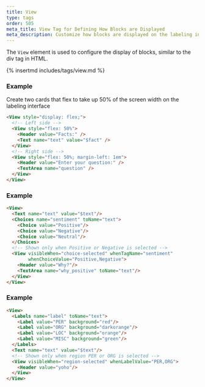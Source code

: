```yaml
---
title: View
type: tags
order: 505
meta_title: View Tag for Defining How Blocks are Displayed
meta_description: Customize how blocks are displayed on the labeling interface in Label Studio for machine learning and data science projects.
---
```


The `View` element is used to configure the display of blocks, similar to the div tag in HTML.

{% insertmd includes/tags/view.md %}

### Example

Create two cards that flex to take up 50% of the screen width on the labeling interface

```html
<View style="display: flex;">
  <!-- Left side -->
  <View style="flex: 50%">
    <Header value="Facts:" />
    <Text name="text" value="$fact" />
  </View>
  <!-- Right side -->
  <View style="flex: 50%; margin-left: 1em">
    <Header value="Enter your question:" />
    <TextArea name="question" />
  </View>
</View>
```
### Example
```html
<View>
  <Text name="text" value="$text"/>
  <Choices name="sentiment" toName="text">
    <Choice value="Positive"/>
    <Choice value="Negative"/>
    <Choice value="Neutral"/>
  </Choices>
  <!-- Shown only when Positive or Negative is selected -->
  <View visibleWhen="choice-selected" whenTagName="sentiment"
        whenChoiceValue="Positive,Negative">
    <Header value="Why?"/>
    <TextArea name="why_positive" toName="text"/>
  </View>
</View>
```
### Example
```html
<View>
  <Labels name="label" toName="text">
    <Label value="PER" background="red"/>
    <Label value="ORG" background="darkorange"/>
    <Label value="LOC" background="orange"/>
    <Label value="MISC" background="green"/>
  </Labels>
  <Text name="text" value="$text"/>
  <!-- Shown only when region PER or ORG is selected -->
  <View visibleWhen="region-selected" whenLabelValue="PER,ORG">
    <Header value="yoho"/>
  </View>
</View>
```
